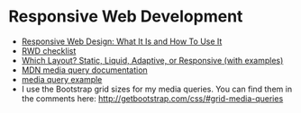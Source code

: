 # Responsive Web Development

- [Responsive Web Design: What It Is and How To Use
  It](http://www.smashingmagazine.com/2011/01/12/guidelines-for-responsive-web-design/)
- [RWD checklist](http://samkap.github.io/rwd-checklist/)
- [Which Layout? Static, Liquid, Adaptive, or Responsive (with
  examples)](http://blog.teamtreehouse.com/which-page-layout)
- [MDN media query
  documentation](https://developer.mozilla.org/en-US/docs/Web/Guide/CSS/Media_queries)
- [media query example](http://codepen.io/jacobthemyth/pen/vOGYmm)
- I use the Bootstrap grid sizes for my media queries. You can find them in the
  comments here: http://getbootstrap.com/css/#grid-media-queries
